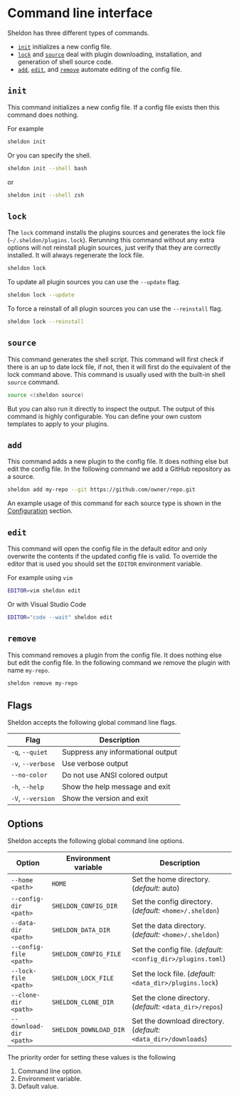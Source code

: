 # Command line interface

Sheldon has three different types of commands.

- [`init`](#init) initializes a new config file.
- [`lock`](#lock) and [`source`](#source) deal with plugin downloading,
  installation, and generation of shell source code.
- [`add`](#add), [`edit`](#edit), and [`remove`](#remove) automate editing of
  the config file.

## `init`

This command initializes a new config file. If a config file exists then this
command does nothing.

For example

```sh
sheldon init
```

Or you can specify the shell.

```sh
sheldon init --shell bash
```

or

```sh
sheldon init --shell zsh
```

## `lock`

The `lock` command installs the plugins sources and generates the lock file
(`~/.sheldon/plugins.lock`). Rerunning this command without any extra options
will not reinstall plugin sources, just verify that they are correctly
installed. It will always regenerate the lock file.

```sh
sheldon lock
```

To update all plugin sources you can use the `--update` flag.

```sh
sheldon lock --update
```

To force a reinstall of all plugin sources you can use the `--reinstall` flag.

```sh
sheldon lock --reinstall
```

## `source`

This command generates the shell script. This command will first check if there
is an up to date lock file, if not, then it will first do the equivalent of the
lock command above. This command is usually used with the built-in shell
`source` command.

```sh
source <(sheldon source)
```

But you can also run it directly to inspect the output. The output of this
command is highly configurable. You can define your own custom templates to
apply to your plugins.

## `add`

This command adds a new plugin to the config file. It does nothing else but edit
the config file. In the following command we add a GitHub repository as a
source.

```sh
sheldon add my-repo --git https://github.com/owner/repo.git
```

An example usage of this command for each source type is shown in the
[Configuration](Configuration.md) section.

## `edit`

This command will open the config file in the default editor and only overwrite
the contents if the updated config file is valid. To override the editor that is
used you should set the `EDITOR` environment variable.

For example using `vim`

```sh
EDITOR=vim sheldon edit
```

Or with Visual Studio Code

```sh
EDITOR="code --wait" sheldon edit
```

## `remove`

This command removes a plugin from the config file. It does nothing else but
edit the config file. In the following command we remove the plugin with name
`my-repo`.

```sh
sheldon remove my-repo
```

## Flags

Sheldon accepts the following global command line flags.

| Flag              | Description                       |
| ----------------- | --------------------------------- |
| `-q`, `--quiet`   | Suppress any informational output |
| `-v`, `--verbose` | Use verbose output                |
| `--no-color`      | Do not use ANSI colored output    |
| `-h`, `--help`    | Show the help message and exit    |
| `-V`, `--version` | Show the version and exit         |

## Options

Sheldon accepts the following global command line options.

| Option                  | Environment variable   | Description                                                     |
| ----------------------- | ---------------------- | ----------------------------------------------------------------|
| `--home <path>`         | `HOME`                 | Set the home directory. (*default:* auto)                       |
| `--config-dir <path>`   | `SHELDON_CONFIG_DIR`   | Set the config directory. (*default:* `<home>/.sheldon`)        |
| `--data-dir <path>`     | `SHELDON_DATA_DIR`     | Set the data directory. (*default:* `<home>/.sheldon`)          |
| `--config-file <path>`  | `SHELDON_CONFIG_FILE`  | Set the config file. (*default:* `<config_dir>/plugins.toml`)  |
| `--lock-file <path>`    | `SHELDON_LOCK_FILE`    | Set the lock file. (*default:* `<data_dir>/plugins.lock`)       |
| `--clone-dir <path>`    | `SHELDON_CLONE_DIR`    | Set the clone directory. (*default:* `<data_dir>/repos`)        |
| `--download-dir <path>` | `SHELDON_DOWNLOAD_DIR` | Set the download directory. (*default:* `<data_dir>/downloads`) |

The priority order for setting these values is the following

1. Command line option.
2. Environment variable.
3. Default value.
